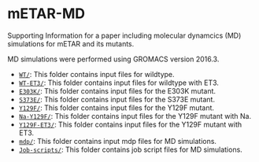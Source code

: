 # mETAR-MD
Supporting Information for a paper including molecular dynamcics (MD) simulations for mETAR and its mutants.

MD simulations were performed using GROMACS version 2016.3.

- [`WT/`](WT): This folder contains input files for wildtype.
- [`WT-ET3/`](WT-ET3): This folder contains input files for wildtype with ET3.
- [`E303K/`](E303K): This folder contains input files for the E303K mutant.
- [`S373E/`](S373E): This folder contains input files for the S373E mutant.
- [`Y129F/`](Y129F): This folder contains input files for the Y129F mutant.
- [`Na-Y129F/`](Na-Y129F): This folder contains input files for the Y129F mutant with Na.
- [`Y129F-ET3/`](Y129F-ET3): This folder contains input files for the Y129F mutant with ET3.
- [`mdp/`](mdp): This folder contains input mdp files for MD simulations.
- [`Job-scripts/`](Job-scripts): This folder contains job script files for MD simulations.
